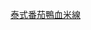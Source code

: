 [泰式番茄鴨血米線](https://llw007.pixnet.net/blog/post/52643976-%E9%BA%B5%E9%A3%9F--%E7%B1%B3%E7%B7%9A----%E6%B3%B0%E5%8C%97%E9%B4%A8%E8%A1%80%E6%B9%AF%E7%B1%B3%E7%B7%9A)